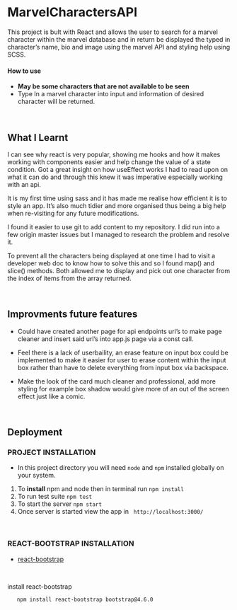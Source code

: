 # MarvelCharactersAPI

This project is bult with React and allows the user to search for a marvel character within the marvel database and in return be displayed the typed in character’s name, bio and image using the marvel API and styling help using SCSS.

#### How to use
- **May be some characters that are not available to be seen** 
-	Type In a marvel character into input and information of desired character will be returned.

<br />

## What I Learnt
I can see why react is very popular, showing me hooks and how it makes working with components easier and help change the value of a state condition. Got a great insight on how useEffect works I had to read upon on what it can do and through this knew it was imperative especially working with an api.

It is my first time using sass and it has made me realise how efficient it is to style an app. It’s also much tidier and more organised thus being a big help when re-visiting for any future modifications.

I found it easier to use git to add content to my repository. I did run into a few origin master issues but I managed to research the problem and resolve it.  

To prevent all the characters being displayed at one time I had to visit a developer web doc to know how to solve this and so I found map() and slice() methods. Both allowed me to display and pick out one character from the index of items from the array returned.

<br />

## Improvments future features
- Could have created another page for api endpoints url’s to make page cleaner and insert said url’s into app.js page via a const call.

- Feel there is a lack of userbaility, an erase feature on input box could be implemented to make it easier for user to erase content within the input box rather than have to delete everything from input box via backspace.

- Make the look of the card much cleaner and professional, add more styling for example box shadow would give more of an out of the screen effect just like a comic.

<br />

## Deployment
### PROJECT INSTALLATION
 * In this project directory you will need `node` and `npm` installed globally on your system.
 
1.	To **install** npm and node then in terminal run `npm install`
2.	To run test suite `npm test`
3.	To start the server `npm start`
4.	Once server is started view the app in ` http://localhost:3000/`

<br />

### REACT-BOOTSTRAP INSTALLATION
- [react-bootstrap](https://react-bootstrap.github.io/getting-started/introduction)

<br />

install react-bootstrap

       npm install react-bootstrap bootstrap@4.6.0

<br />
